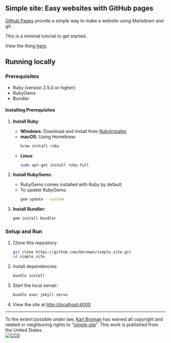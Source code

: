 ## Simple site: Easy websites with GitHub pages

[Github Pages](https://pages.github.com) provide a simple way to make a
website using Markdown and git.

This is a minimal tutorial to get started.

View the thing [here](https://kbroman.org/simple_site).

## Running locally

### Prerequisites

- Ruby (version 2.5.0 or higher)
- RubyGems
- Bundler

#### Installing Prerequisites

1. **Install Ruby**:

   - **Windows**: Download and install from [RubyInstaller](https://rubyinstaller.org/)
   - **macOS**: Using Homebrew:
     ```bash
     brew install ruby
     ```
   - **Linux**:
     ```bash
     sudo apt-get install ruby-full
     ```

2. **Install RubyGems**:

   - RubyGems comes installed with Ruby by default
   - To update RubyGems:
     ```bash
     gem update --system
     ```

3. **Install Bundler**:
   ```bash
   gem install bundler
   ```

### Setup and Run

1. Clone this repository:

   ```bash
   git clone https://github.com/kbroman/simple_site.git
   cd simple_site
   ```

2. Install dependencies:

   ```bash
   bundle install
   ```

3. Start the local server:

   ```bash
   bundle exec jekyll serve
   ```

4. View the site at [http://localhost:4000](http://localhost:4000)

---

To the extent possible under law,
[Karl Broman](https://github.com/kbroman)
has waived all copyright and related or neighboring rights to
&ldquo;[simple site](https://github.com/kbroman/simple_site)&rdquo;.
This work is published from the United States.
<br/>
[![CC0](https://i.creativecommons.org/p/zero/1.0/88x31.png)](https://creativecommons.org/publicdomain/zero/1.0/)
